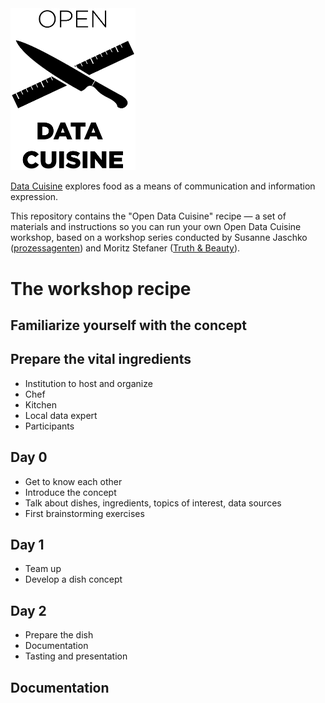 <img src="design/logo/open-data-cuisine-black.png" alt="Open Data Cuisine" width="200px" height="auto" />

[Data Cuisine](http://data-cuisine.net) explores food as a means of communication and information expression.

This repository contains the "Open Data Cuisine" recipe — a set of materials and instructions so you can run your own Open Data Cuisine workshop, based on a workshop series conducted by Susanne Jaschko ([prozessagenten](http://prozessagenten.org)) and Moritz Stefaner ([Truth & Beauty](http://truth-and-beauty.net)).


# The workshop recipe

## Familiarize yourself with the concept

## Prepare the vital ingredients
- Institution to host and organize
- Chef
- Kitchen
- Local data expert
- Participants

## Day 0
- Get to know each other
- Introduce the concept
- Talk about dishes, ingredients, topics of interest, data sources
- First brainstorming exercises

## Day 1
- Team up
- Develop a dish concept

## Day 2
- Prepare the dish
- Documentation
- Tasting and presentation

## Documentation
